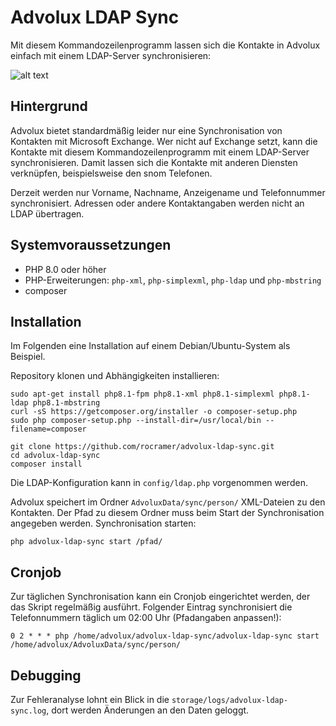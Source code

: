 # Advolux LDAP Sync

Mit diesem Kommandozeilenprogramm lassen sich die Kontakte in Advolux einfach mit einem LDAP-Server synchronisieren:

![alt text](https://cloud.robincramer.de/s/oDG24pgyHQMn3z8/preview)

## Hintergrund

Advolux bietet standardmäßig leider nur eine Synchronisation von Kontakten mit Microsoft Exchange. Wer nicht auf
Exchange setzt, kann die Kontakte mit diesem Kommandozeilenprogramm mit einem LDAP-Server synchronisieren. Damit lassen
sich die Kontakte mit anderen Diensten verknüpfen, beispielsweise den snom Telefonen.

Derzeit werden nur Vorname, Nachname, Anzeigename und Telefonnummer synchronisiert. Adressen oder andere Kontaktangaben werden nicht an LDAP übertragen.

## Systemvoraussetzungen

* PHP 8.0 oder höher
* PHP-Erweiterungen: `php-xml`, `php-simplexml`, `php-ldap` und `php-mbstring`
* composer

## Installation

Im Folgenden eine Installation auf einem Debian/Ubuntu-System als Beispiel.

Repository klonen und Abhängigkeiten installieren:

```
sudo apt-get install php8.1-fpm php8.1-xml php8.1-simplexml php8.1-ldap php8.1-mbstring
curl -sS https://getcomposer.org/installer -o composer-setup.php
sudo php composer-setup.php --install-dir=/usr/local/bin --filename=composer

git clone https://github.com/rocramer/advolux-ldap-sync.git
cd advolux-ldap-sync
composer install
```

Die LDAP-Konfiguration kann in `config/ldap.php` vorgenommen werden.

Advolux speichert im Ordner `AdvoluxData/sync/person/` XML-Dateien zu den Kontakten. Der Pfad zu diesem Ordner muss beim Start der
Synchronisation angegeben werden. Synchronisation starten:

```
php advolux-ldap-sync start /pfad/
```

## Cronjob

Zur täglichen Synchronisation kann ein Cronjob eingerichtet werden, der das Skript regelmäßig ausführt. Folgender Eintrag synchronisiert die Telefonnummern täglich um 02:00 Uhr (Pfadangaben anpassen!):

```
0 2 * * * php /home/advolux/advolux-ldap-sync/advolux-ldap-sync start /home/advolux/AdvoluxData/sync/person/
```

## Debugging

Zur Fehleranalyse lohnt ein Blick in die `storage/logs/advolux-ldap-sync.log`, dort werden Änderungen an den Daten
geloggt.
